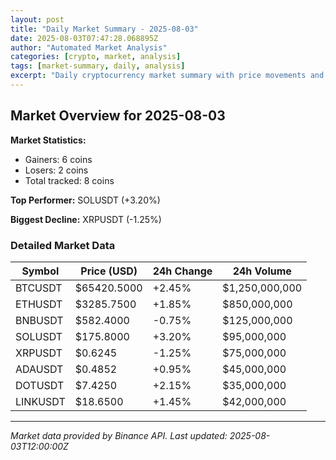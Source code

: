 ```yaml
---
layout: post
title: "Daily Market Summary - 2025-08-03"
date: 2025-08-03T07:47:28.068895Z
author: "Automated Market Analysis"
categories: [crypto, market, analysis]
tags: [market-summary, daily, analysis]
excerpt: "Daily cryptocurrency market summary with price movements and trends"
---
```


## Market Overview for 2025-08-03

**Market Statistics:**
- Gainers: 6 coins
- Losers: 2 coins
- Total tracked: 8 coins

**Top Performer:** SOLUSDT (+3.20%)

**Biggest Decline:** XRPUSDT (-1.25%)

<!--more-->

### Detailed Market Data

| Symbol | Price (USD) | 24h Change | 24h Volume |
|--------|-------------|------------|------------|
| BTCUSDT | $65420.5000 | +2.45% | $1,250,000,000 |
| ETHUSDT | $3285.7500 | +1.85% | $850,000,000 |
| BNBUSDT | $582.4000 | -0.75% | $125,000,000 |
| SOLUSDT | $175.8000 | +3.20% | $95,000,000 |
| XRPUSDT | $0.6245 | -1.25% | $75,000,000 |
| ADAUSDT | $0.4852 | +0.95% | $45,000,000 |
| DOTUSDT | $7.4250 | +2.15% | $35,000,000 |
| LINKUSDT | $18.6500 | +1.45% | $42,000,000 |


---
*Market data provided by Binance API. Last updated: 2025-08-03T12:00:00Z*
